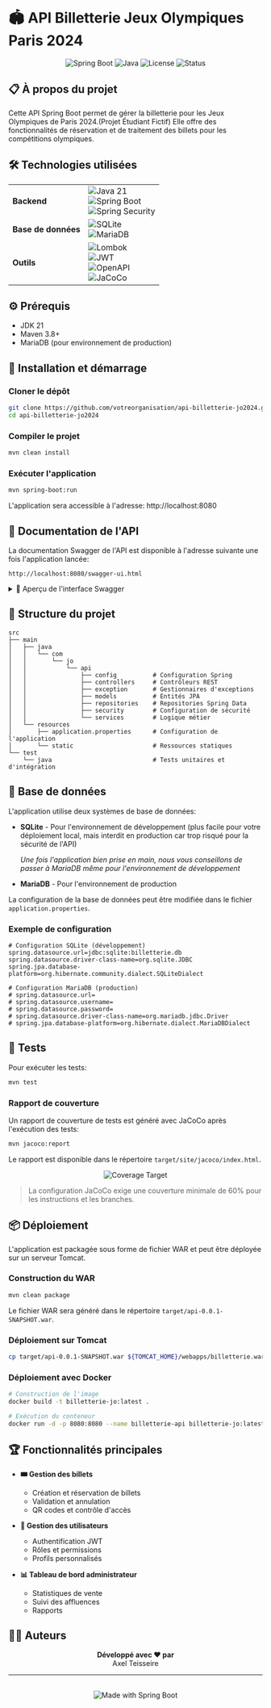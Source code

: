 # 🏟️ API Billetterie Jeux Olympiques Paris 2024

<div align="center">
  <img src="https://img.shields.io/badge/Spring%20Boot-3.4.4-brightgreen" alt="Spring Boot"/>
  <img src="https://img.shields.io/badge/Java-21-orange" alt="Java"/>
  <img src="https://img.shields.io/badge/License-MIT-blue" alt="License"/>
  <img src="https://img.shields.io/badge/Status-En%20développement-yellow" alt="Status"/>
</div>

## 📋 À propos du projet

Cette API Spring Boot permet de gérer la billetterie pour les Jeux Olympiques de Paris 2024.(Projet Étudiant Fictif) Elle offre des fonctionnalités de réservation et de traitement des billets pour les compétitions olympiques.

## 🛠️ Technologies utilisées

<table>
  <tr>
    <td><strong>Backend</strong></td>
    <td>
      <img src="https://img.shields.io/badge/Java-21-orange" alt="Java 21"/><br/>
      <img src="https://img.shields.io/badge/Spring%20Boot-3.4.4-brightgreen" alt="Spring Boot"/><br/>
      <img src="https://img.shields.io/badge/Spring%20Security-3.3.5-brightgreen" alt="Spring Security"/>
    </td>
  </tr>
  <tr>
    <td><strong>Base de données</strong></td>
    <td>
      <img src="https://img.shields.io/badge/SQLite-3.47.0-blue" alt="SQLite"/><br/>
      <img src="https://img.shields.io/badge/MariaDB-11.4.6-blue" alt="MariaDB"/>
    </td>
  </tr>
  <tr>
    <td><strong>Outils</strong></td>
    <td>
      <img src="https://img.shields.io/badge/Lombok-1.18.34-red" alt="Lombok"/><br/>
      <img src="https://img.shields.io/badge/JWT-0.11.5-blue" alt="JWT"/><br/>
      <img src="https://img.shields.io/badge/OpenAPI-2.8.8-green" alt="OpenAPI"/><br/>
      <img src="https://img.shields.io/badge/JaCoCo-0.8.11-orange" alt="JaCoCo"/>
    </td>
  </tr>
</table>

## ⚙️ Prérequis

- JDK 21
- Maven 3.8+
- MariaDB (pour environnement de production)

## 🚀 Installation et démarrage

### Cloner le dépôt
```bash
git clone https://github.com/votreorganisation/api-billetterie-jo2024.git
cd api-billetterie-jo2024
```

### Compiler le projet
```bash
mvn clean install
```

### Exécuter l'application
```bash
mvn spring-boot:run
```

L'application sera accessible à l'adresse: http://localhost:8080

## 📖 Documentation de l'API

La documentation Swagger de l'API est disponible à l'adresse suivante une fois l'application lancée:
```
http://localhost:8080/swagger-ui.html
```

<details>
  <summary>📸 Aperçu de l'interface Swagger</summary>
  <p align="center">
    <i>Capture d'écran de l'interface Swagger disponible après lancement</i>
  </p>
</details>

## 📁 Structure du projet

```
src
├── main
│   ├── java
│   │   └── com
│   │       └── jo
│   │           └── api
│   │               ├── config          # Configuration Spring
│   │               ├── controllers     # Contrôleurs REST
│   │               ├── exception       # Gestionnaires d'exceptions
│   │               ├── models          # Entités JPA
│   │               ├── repositories    # Repositories Spring Data
│   │               ├── security        # Configuration de sécurité
│   │               └── services        # Logique métier
│   └── resources
│       ├── application.properties      # Configuration de l'application
│       └── static                      # Ressources statiques
└── test
    └── java                            # Tests unitaires et d'intégration
```

## 💾 Base de données

L'application utilise deux systèmes de base de données:

- **SQLite** - Pour l'environnement de développement (plus facile pour votre déploiement local,
  mais interdit en production car trop risqué pour la sécurité de l'API)
  
  *Une fois l'application bien prise en main, nous vous conseillons de passer à MariaDB
  même pour l'environnement de développement*
  
- **MariaDB** - Pour l'environnement de production

La configuration de la base de données peut être modifiée dans le fichier `application.properties`.

### Exemple de configuration

```properties
# Configuration SQLite (développement)
spring.datasource.url=jdbc:sqlite:billetterie.db
spring.datasource.driver-class-name=org.sqlite.JDBC
spring.jpa.database-platform=org.hibernate.community.dialect.SQLiteDialect

# Configuration MariaDB (production)
# spring.datasource.url=
# spring.datasource.username=
# spring.datasource.password=
# spring.datasource.driver-class-name=org.mariadb.jdbc.Driver
# spring.jpa.database-platform=org.hibernate.dialect.MariaDBDialect
```

## 🧪 Tests

Pour exécuter les tests:
```bash
mvn test
```

### Rapport de couverture

Un rapport de couverture de tests est généré avec JaCoCo après l'exécution des tests:

```bash
mvn jacoco:report
```

Le rapport est disponible dans le répertoire `target/site/jacoco/index.html`.

<div align="center">
  <img src="https://img.shields.io/badge/Coverage%20Target-60%25-success" alt="Coverage Target"/>
</div>

> La configuration JaCoCo exige une couverture minimale de 60% pour les instructions et les branches.

## 📦 Déploiement

L'application est packagée sous forme de fichier WAR et peut être déployée sur un serveur Tomcat.

### Construction du WAR
```bash
mvn clean package
```

Le fichier WAR sera généré dans le répertoire `target/api-0.0.1-SNAPSHOT.war`.

### Déploiement sur Tomcat
```bash
cp target/api-0.0.1-SNAPSHOT.war ${TOMCAT_HOME}/webapps/billetterie.war
```

### Déploiement avec Docker

```bash
# Construction de l'image
docker build -t billetterie-jo:latest .

# Exécution du conteneur
docker run -d -p 8080:8080 --name billetterie-api billetterie-jo:latest
```

## 🏆 Fonctionnalités principales

- **🎟️ Gestion des billets**
  - Création et réservation de billets
  - Validation et annulation
  - QR codes et contrôle d'accès

- **👤 Gestion des utilisateurs**
  - Authentification JWT
  - Rôles et permissions
  - Profils personnalisés

- **📊 Tableau de bord administrateur**
  - Statistiques de vente
  - Suivi des affluences
  - Rapports

## 👨‍💻 Auteurs

<div align="center">
  <strong>Développé avec ❤️ par</strong>
  <br>
  Axel Teisseire
</div>

---

<div align="center">
  <br>
  <img src="https://img.shields.io/badge/Made%20with-Spring%20Boot-brightgreen" alt="Made with Spring Boot"/>
</div>
